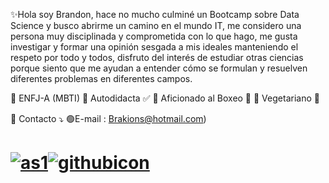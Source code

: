 ✨Hola soy Brandon, hace no mucho culminé un Bootcamp sobre Data Science y busco abrirme un camino en el mundo IT, me considero una persona muy disciplinada y comprometida con lo que hago, me gusta investigar y formar una opinión sesgada a mis ideales manteniendo el respeto por todo y todos, disfruto del interés de estudiar otras ciencias porque siento que me ayudan a entender cómo se formulan y resuelven diferentes problemas en diferentes campos.


🔽 ENFJ-A (MBTI)
🔽 Autodidacta ✅
🔽 Aficionado al Boxeo 🥊
🔽 Vegetariano 🥑

💌 Contacto ⤵
 🟢E-mail : Brakions@hotmail.com)
#
# [![as1](https://user-images.githubusercontent.com/93687273/197913759-f602643c-66bd-454c-8ef6-324e48191ada.png)](https://www.linkedin.com/in/brakions/)[![githubicon](https://user-images.githubusercontent.com/93687273/198377022-e84fa228-dcd9-4097-853a-8e54ac98dbe1.png)](https://github.com/Brakions)



